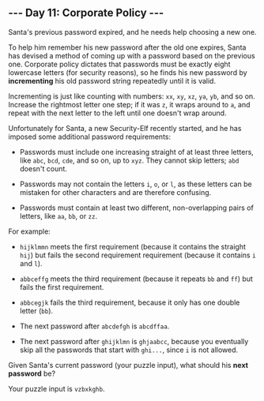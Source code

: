 ## --- Day 11: Corporate Policy ---

Santa's previous password expired, and he needs help choosing a new one.

To help him remember his new password after the old one expires, Santa has
devised a method of coming up with a password based on the previous one.
Corporate policy dictates that passwords must be exactly eight lowercase
letters (for security reasons), so he finds his new password by
**incrementing** his old password string repeatedly until it is valid.

Incrementing is just like counting with numbers: `xx`, `xy`, `xz`, `ya`, `yb`,
and so on.  Increase the rightmost letter one step; if it was `z`, it wraps
around to `a`, and repeat with the next letter to the left until one doesn't
wrap around.

Unfortunately for Santa, a new Security-Elf recently started, and he has
imposed some additional password requirements:

* Passwords must include one increasing straight of at least three letters,
  like `abc`, `bcd`, `cde`, and so on, up to `xyz`. They cannot skip letters;
  `abd` doesn't count.

* Passwords may not contain the letters `i`, `o`, or `l`, as these letters can
  be mistaken for other characters and are therefore confusing.

* Passwords must contain at least two different, non-overlapping pairs of
  letters, like `aa`, `bb`, or `zz`.

For example:

* `hijklmmn` meets the first requirement (because it contains the straight
  `hij`) but fails the second requirement requirement (because it contains `i`
  and `l`).

* `abbceffg` meets the third requirement (because it repeats `bb` and `ff`) but
  fails the first requirement.

* `abbcegjk` fails the third requirement, because it only has one double letter
  (`bb`).

* The next password after `abcdefgh` is `abcdffaa`.

* The next password after `ghijklmn` is `ghjaabcc`, because you eventually skip
  all the passwords that start with `ghi...`, since `i` is not allowed.

Given Santa's current password (your puzzle input), what should his **next
password** be?

Your puzzle input is `vzbxkghb`.

